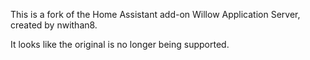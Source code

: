 This is a fork of the Home Assistant add-on Willow Application Server, created by nwithan8.

It looks like the original is no longer being supported.
